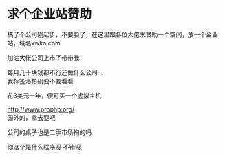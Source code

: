 # 求个企业站赞助


搞了个公司刚起步，不要脸了，在这里跟各位大佬求赞助一个空间，放一个企业站。域名xwko.com

加油大佬公司上市了带带我<img id="aimg_a4643" onclick="zoom(this, this.src, 0, 0, 0)" class="zoom" src="https://cdn.jsdelivr.net/gh/hishis/forum-master/public/images/patch.gif" onmouseover="img_onmouseoverfunc(this)" onload="thumbImg(this)" border="0" alt="" />

每月几十块钱都不行还做什么公司...<br />
我标签洛杉矶要不要看看

花3美元一年，便可买一个虚拟主机

http://www.prophp.org/<br />
国外的，拿去耍吧

公司的桌子也是二手市场掏的吗

你这个是什么程序呀 不错呀 

